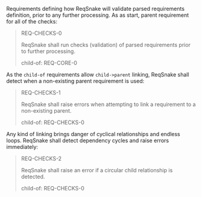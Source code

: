 Requirements defining how ReqSnake will validate parsed requirements
definition, prior to any further processing. As as start, parent requirement
for all of the checks:

> REQ-CHECKS-0
>
> ReqSnake shall run checks (validation) of parsed requirements prior to further processing.
>
> child-of: REQ-CORE-0

As the `child-of` requirements allow `child->parent` linking, ReqSnake shall
detect when a non-existing parent requirement is used:

> REQ-CHECKS-1
>
> ReqSnake shall raise errors when attempting to link a requirement to a non-existing parent.
>
> child-of: REQ-CHECKS-0

Any kind of linking brings danger of cyclical relationships and endless loops.
ReqSnake shall detect dependency cycles and raise errors immediately:

> REQ-CHECKS-2
>
> ReqSnake shall raise an error if a circular child relationship is detected.
>
> child-of: REQ-CHECKS-0
